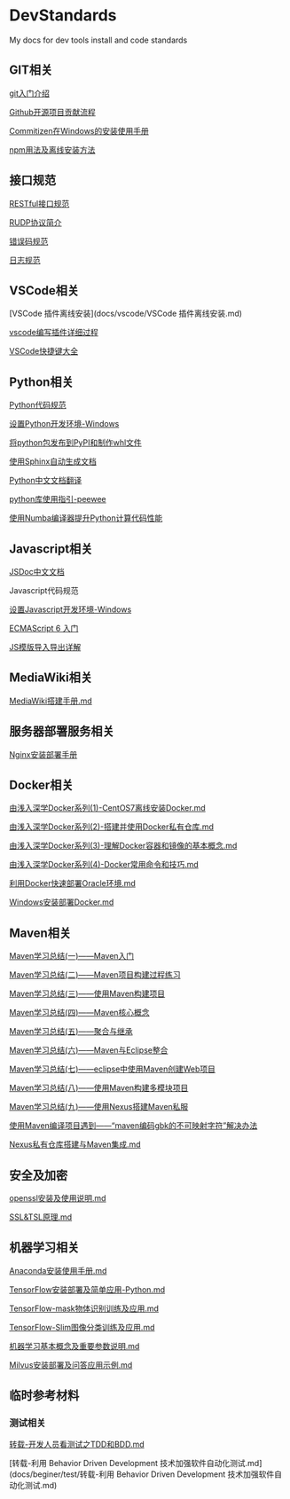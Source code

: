 # DevStandards
My docs for dev tools install and code standards



## GIT相关

[git入门介绍](docs/git/git入门介绍.md)

[Github开源项目贡献流程](docs/git/open-source-project-contribution-process.md)

[Commitizen在Windows的安装使用手册](docs/git/commitizen-windows.md)

[npm用法及离线安装方法](docs/git/npm用法及离线安装方法.md)



## 接口规范

[RESTful接口规范](docs/api/RESTful接口规范.md)

[RUDP协议简介](docs/api/RUDP协议简介.md)

[错误码规范](https://github.com/snakeclub/HiveNetLib/blob/master/docs/source/standards/hivenet_error_code_standards_v1.1.0.md)

[日志规范](https://github.com/snakeclub/HiveNetLib/blob/master/docs/source/standards/hivenet_log_standards_v1.0.0.md)



## VSCode相关

[VSCode 插件离线安装](docs/vscode/VSCode 插件离线安装.md)

[vscode编写插件详细过程](docs/vscode/vscode编写插件详细过程.md)

[VSCode快捷键大全](docs/vscode/VSCode快捷键大全.md)



## Python相关

[Python代码规范](https://github.com/snakeclub/HiveNetLib/blob/master/docs/source/standards/hivenet_python_coding_standards_v1.0.0.md)

[设置Python开发环境-Windows](docs/python/设置Python开发环境-Windows.md)

[将python包发布到PyPI和制作whl文件](docs/python/将python包发布到PyPI和制作whl文件.md)

[使用Sphinx自动生成文档](docs/python/使用Sphinx自动生成文档.md)

[Python中文文档翻译](https://yiyibooks.cn/)

[python库使用指引-peewee](docs/python/python库使用指引-peewee.md)

[使用Numba编译器提升Python计算代码性能](docs/python/使用Numba编译器提升Python计算代码性能.md)



## Javascript相关

[JSDoc中文文档](http://www.css88.com/doc/jsdoc/index.html)

Javascript代码规范

[设置Javascript开发环境-Windows](docs/javascript/设置Javascript开发环境-Windows.md)

[ECMAScript 6 入门](http://es6.ruanyifeng.com/)

[JS模版导入导出详解](docs/javascript/JS模版导入导出详解.md)



## MediaWiki相关

[MediaWiki搭建手册.md](docs/mediawiki/MediaWiki搭建手册.md)



## 服务器部署服务相关

[Nginx安装部署手册](docs/web/Nginx安装部署手册.md)



## Docker相关

[由浅入深学Docker系列(1)-CentOS7离线安装Docker.md](docs/docker/由浅入深学Docker系列(1)-CentOS7离线安装Docker.md)

[由浅入深学Docker系列(2)-搭建并使用Docker私有仓库.md](docs/docker/由浅入深学Docker系列(2)-搭建并使用Docker私有仓库.md)

[由浅入深学Docker系列(3)-理解Docker容器和镜像的基本概念.md](docs/docker/由浅入深学Docker系列(3)-理解Docker容器和镜像的基本概念.md)

[由浅入深学Docker系列(4)-Docker常用命令和技巧.md](docs/docker/由浅入深学Docker系列(4)-Docker常用命令和技巧.md)

[利用Docker快速部署Oracle环境.md](docs/docker/利用Docker快速部署Oracle环境.md)

[Windows安装部署Docker.md](docs/docker/Windows安装部署Docker.md)



## Maven相关

[Maven学习总结(一)——Maven入门](docs/maven/maven-study1--beginer.md)

[Maven学习总结(二)——Maven项目构建过程练习](docs/maven/maven-study2--practice.md)

[Maven学习总结(三)——使用Maven构建项目](docs/maven/maven-study3--create-project.md)

[Maven学习总结(四)——Maven核心概念](docs/maven/maven-study4--core-design.md)

[Maven学习总结(五)——聚合与继承](docs/maven/maven-study5--inherit.md)

[Maven学习总结(六)——Maven与Eclipse整合](docs/maven/maven-study6--eclipse.md)

[Maven学习总结(七)——eclipse中使用Maven创建Web项目](docs/maven/maven-study7--eclipse-webapp.md)

[Maven学习总结(八)——使用Maven构建多模块项目](docs/maven/maven-study8--mutiple-project.md)

[Maven学习总结(九)——使用Nexus搭建Maven私服](docs/maven/maven-study9--self-repo.md)

[使用Maven编译项目遇到——“maven编码gbk的不可映射字符”解决办法](docs/maven/maven-studyx--gbk.md)

[Nexus私有仓库搭建与Maven集成.md](docs/maven/Nexus私有仓库搭建与Maven集成.md)



## 安全及加密

[openssl安装及使用说明.md](docs/security/openssl安装及使用说明.md)

[SSL&TSL原理.md](docs/security/SSL&TSL原理.md)



## 机器学习相关

[Anaconda安装使用手册.md](docs/ml/Anaconda安装使用手册.md)

[TensorFlow安装部署及简单应用-Python.md](docs/ml/TensorFlow安装部署及简单应用-Python.md)

[TensorFlow-mask物体识别训练及应用.md](docs/ml/TensorFlow-mask物体识别训练及应用.md)

[TensorFlow-Slim图像分类训练及应用.md](docs/ml/TensorFlow-Slim图像分类训练及应用.md)

[机器学习基本概念及重要参数说明.md](docs/ml/机器学习基本概念及重要参数说明.md)

[Milvus安装部署及问答应用示例.md](docs/ml/Milvus安装部署及问答应用示例.md)



## 临时参考材料

### 测试相关

[转载-开发人员看测试之TDD和BDD.md](docs/beginer/test/转载-开发人员看测试之TDD和BDD.md)

[转载-利用 Behavior Driven Development 技术加强软件自动化测试.md](docs/beginer/test/转载-利用 Behavior Driven Development 技术加强软件自动化测试.md)

